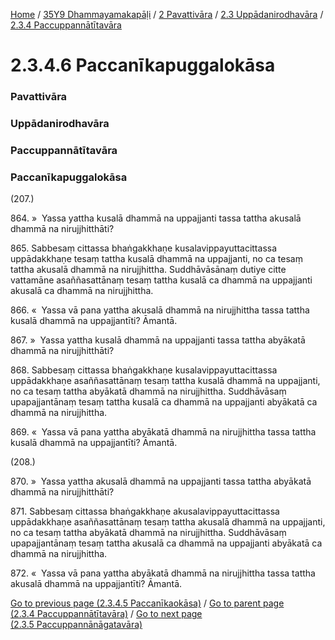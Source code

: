 
[Home](/) / [35Y9 Dhammayamakapāḷi](/tipitaka/35Y9.md) / [2 Pavattivāra](/tipitaka/35Y9/2.md) / [2.3 Uppādanirodhavāra](/tipitaka/35Y9/2/2.3.md) / [2.3.4 Paccuppannātītavāra](/tipitaka/35Y9/2/2.3/2.3.4.md)

# 2.3.4.6 Paccanīkapuggalokāsa

### Pavattivāra

### Uppādanirodhavāra

### Paccuppannātītavāra

### Paccanīkapuggalokāsa

(207.)

864\. »  Yassa yattha kusalā dhammā na uppajjanti tassa tattha akusalā dhammā na nirujjhitthāti?

865\. Sabbesaṃ cittassa bhaṅgakkhaṇe kusalavippayuttacittassa uppādakkhaṇe tesaṃ tattha kusalā dhammā na uppajjanti, no ca tesaṃ tattha akusalā dhammā na nirujjhittha. Suddhāvāsānaṃ dutiye citte vattamāne asaññasattānaṃ tesaṃ tattha kusalā ca dhammā na uppajjanti akusalā ca dhammā na nirujjhittha.

866\. «  Yassa vā pana yattha akusalā dhammā na nirujjhittha tassa tattha kusalā dhammā na uppajjantīti? Āmantā.

867\. »  Yassa yattha kusalā dhammā na uppajjanti tassa tattha abyākatā dhammā na nirujjhitthāti?

868\. Sabbesaṃ cittassa bhaṅgakkhaṇe kusalavippayuttacittassa uppādakkhaṇe asaññasattānaṃ tesaṃ tattha kusalā dhammā na uppajjanti, no ca tesaṃ tattha abyākatā dhammā na nirujjhittha. Suddhāvāsaṃ upapajjantānaṃ tesaṃ tattha kusalā ca dhammā na uppajjanti abyākatā ca dhammā na nirujjhittha.

869\. «  Yassa vā pana yattha abyākatā dhammā na nirujjhittha tassa tattha kusalā dhammā na uppajjantīti? Āmantā.

(208.)

870\. »  Yassa yattha akusalā dhammā na uppajjanti tassa tattha abyākatā dhammā na nirujjhitthāti?

871\. Sabbesaṃ cittassa bhaṅgakkhaṇe akusalavippayuttacittassa uppādakkhaṇe asaññasattānaṃ tesaṃ tattha akusalā dhammā na uppajjanti, no ca tesaṃ tattha abyākatā dhammā na nirujjhittha. Suddhāvāsaṃ upapajjantānaṃ tesaṃ tattha akusalā ca dhammā na uppajjanti abyākatā ca dhammā na nirujjhittha.

872\. «  Yassa vā pana yattha abyākatā dhammā na nirujjhittha tassa tattha akusalā dhammā na uppajjantīti? Āmantā.

[Go to previous page (2.3.4.5 Paccanīkaokāsa)](/tipitaka/35Y9/2/2.3/2.3.4/2.3.4.5.md) / [Go to parent page (2.3.4 Paccuppannātītavāra)](/tipitaka/35Y9/2/2.3/2.3.4.md) / [Go to next page (2.3.5 Paccuppannānāgatavāra)](/tipitaka/35Y9/2/2.3/2.3.5.md)


